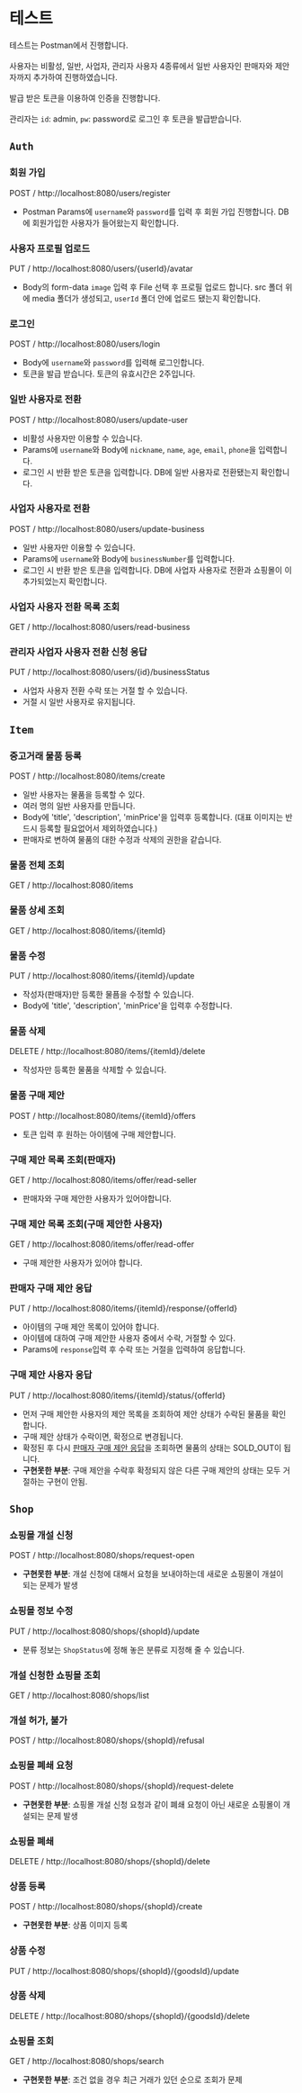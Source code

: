 # 테스트
테스트는 Postman에서 진행합니다.</br></br>
사용자는 비활성, 일반, 사업자, 관리자 사용자 4종류에서 일반 사용자인 판매자와 제안자까지 추가하여 진행하였습니다.</br></br>
발급 받은 토큰을 이용하여 인증을 진행합니다.</br></br>
관리자는 `id`: admin, `pw`: password로 로그인 후 토큰을 발급받습니다.

## `Auth`
### 회원 가입
POST / http://localhost:8080/users/register
- Postman Params에 `username`와 `password`를 입력 후 회원 가입 진행합니다. DB에 회원가입한 사용자가 들어왔는지 확인합니다.

### 사용자 프로필 업로드
PUT / http://localhost:8080/users/{userId}/avatar
- Body의 form-data `image` 입력 후 File 선택 후 프로필 업로드 합니다.
  src 폴더 위에 media 폴더가 생성되고, `userId` 폴더 안에 업로드 됐는지 확인합니다.

### 로그인
POST / http://localhost:8080/users/login 
- Body에 `username`와 `password`를 입력해 로그인합니다. 
- 토큰을 발급 받습니다. 토큰의 유효시간은 2주입니다.

### 일반 사용자로 전환
POST / http://localhost:8080/users/update-user 
- 비활성 사용자만 이용할 수 있습니다.
- Params에 `username`와 Body에 `nickname`, `name`, `age`, `email`, `phone`을 입력합니다.
- 로그인 시 반환 받은 토큰을 입력합니다.
  DB에 일반 사용자로 전환됐는지 확인합니다.

### 사업자 사용자로 전환
POST / http://localhost:8080/users/update-business 
- 일반 사용자만 이용할 수 있습니다.
- Params에 `username`와 Body에 `businessNumber`를 입력합니다.
- 로그인 시 반환 받은 토큰을 입력합니다.
  DB에 사업자 사용자로 전환과 쇼핑몰이 이 추가되었는지 확인합니다.

### 사업자 사용자 전환 목록 조회
GET / http://localhost:8080/users/read-business

### 관리자 사업자 사용자 전환 신청 응답
PUT / http://localhost:8080/users/{id}/businessStatus
- 사업자 사용자 전환 수락 또는 거절 할 수 있습니다. 
- 거절 시 일반 사용자로 유지됩니다.

## `Item`
### 중고거래 물품 등록
POST / http://localhost:8080/items/create
- 일반 사용자는 물품을 등록할 수 있다.
- 여러 명의 일반 사용자를 만듭니다.
- Body에 'title', 'description', 'minPrice'을 입력후 등록합니다. (대표 이미지는 반드시 등록할 필요없어서 제외하였습니다.)
- 판매자로 변하여 물품의 대한 수정과 삭제의 권한을 같습니다.

### 물품 전체 조회
GET / http://localhost:8080/items

### 물품 상세 조회
GET / http://localhost:8080/items/{itemId}

### 물품 수정
PUT /  http://localhost:8080/items/{itemId}/update
- 작성자(판매자)만 등록한 물픔을 수정할 수 있습니다.
- Body에 'title', 'description', 'minPrice'을 입력후 수정합니다.

### 물품 삭제
DELETE / http://localhost:8080/items/{itemId}/delete
- 작성자만 등록한 물품을 삭제할 수 있습니다.

### 물품 구매 제안
POST / http://localhost:8080/items/{itemId}/offers
- 토큰 입력 후 원하는 아이템에 구매 제안합니다. 

### 구매 제안 목록 조회(판매자)
GET / http://localhost:8080/items/offer/read-seller
- 판매자와 구매 제안한 사용자가 있어야합니다.

### 구매 제안 목록 조회(구매 제안한 사용자)
GET / http://localhost:8080/items/offer/read-offer
- 구매 제안한 사용자가 있어야 합니다.

### 판매자 구매 제안 응답
PUT / http://localhost:8080/items/{itemId}/response/{offerId}
- 아이템의 구매 제안 목록이 있어야 합니다.
- 아이템에 대하여 구매 제안한 사용자 중에서 수락, 거절할 수 있다.
- Params에 `response`입력 후 수락 또는 거절을 입력하여 응답합니다.

### 구매 제안 사용자 응답
PUT / http://localhost:8080/items/{itemId}/status/{offerId}
- 먼저 구매 제안한 사용자의 제안 목록을 조회하여 제안 상태가 수락된 물품을 확인합니다.
- 구매 제안 상태가 수락이면, 확정으로 변경됩니다.
- 확정된 후 다시 [판매자 구매 제안 응답](http://localhost:8080/shops/{itemId}/response/{offerId})을 조회하면
물품의 상태는 SOLD_OUT이 됩니다.
- **구현못한 부분**: 구매 제안을 수락후 확정되지 않은 다른 구매 제안의 상태는 모두 거절하는 구현이 안됨.

## `Shop`
### 쇼핑몰 개설 신청
POST / http://localhost:8080/shops/request-open
- **구현못한 부분**: 개설 신청에 대해서 요청을 보내야하는데 새로운 쇼핑몰이 개설이 되는 문제가 발생

### 쇼핑몰 정보 수정
PUT / http://localhost:8080/shops/{shopId}/update
- 분류 정보는 `ShopStatus`에 정해 놓은 분류로 지정해 줄 수 있습니다.

### 개설 신청한 쇼핑몰 조회
GET / http://localhost:8080/shops/list

### 개설 허가, 불가
POST / http://localhost:8080/shops/{shopId}/refusal

### 쇼핑몰 폐쇄 요청
POST / http://localhost:8080/shops/{shopId}/request-delete
- **구현못한 부분**: 쇼핑몰 개설 신청 요청과 같이 폐쇄 요청이 아닌 새로운 쇼핑몰이 개설되는 문제 발생

### 쇼핑몰 폐쇄
DELETE / http://localhost:8080/shops/{shopId}/delete

### 상품 등록
POST / http://localhost:8080/shops/{shopId}/create
- **구현못한 부분**: 상품 이미지 등록

### 상품 수정
PUT / http://localhost:8080/shops/{shopId}/{goodsId}/update

### 상품 삭제
DELETE / http://localhost:8080/shops/{shopId}/{goodsId}/delete

### 쇼핑몰 조회
GET / http://localhost:8080/shops/search
- **구현못한 부분**: 조건 없을 경우 최근 거래가 있던 순으로 조회가 문제
